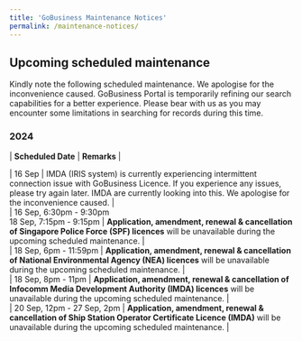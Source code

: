 ```yaml
---
title: 'GoBusiness Maintenance Notices'
permalink: /maintenance-notices/
---
```


## Upcoming scheduled maintenance

Kindly note the following scheduled maintenance. We apologise for the inconvenience caused. 
GoBusiness Portal is temporarily refining our search capabilities for a better experience. Please bear with us as you may encounter some limitations in searching for records during this time.

### 2024 

| **Scheduled Date** | **Remarks** |  


| 16 Sep | IMDA (IRIS system) is currently experiencing intermittent connection issue with GoBusiness Licence. If you experience any issues, please try again later. IMDA are currently looking into this. We apologise for the inconvenience caused. |      
| 16 Sep, 6:30pm - 9:30pm<br>18 Sep, 7:15pm - 9:15pm | **Application, amendment, renewal & cancellation of Singapore Police Force (SPF) licences** will be unavailable during the upcoming scheduled maintenance. |    
| 18 Sep, 6pm - 11:59pm | **Application, amendment, renewal & cancellation of National Environmental Agency (NEA) licences** will be unavailable during the upcoming scheduled maintenance. |          
| 18 Sep, 8pm - 11pm | **Application, amendment, renewal & cancellation of Infocomm Media Development Authority (IMDA) licences** will be unavailable during the upcoming scheduled maintenance. |     
| 20 Sep, 12pm - 27 Sep, 2pm | **Application, amendment, renewal & cancellation of Ship Station Operator Certificate Licence (IMDA)** will be unavailable during the upcoming scheduled maintenance. |    





<script src="/jquery/jquery.min.js"></script> <script src="/jquery/resize-tables.js"></script>
